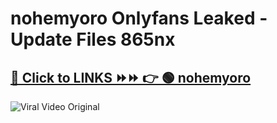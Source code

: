
 # nohemyoro Onlyfans Leaked - Update Files 865nx

## <h2><a href="https://clipsfans.com/nohemyoro&ref=git">🔗 Click to LINKS ⏩⏩ 👉 🟢 nohemyoro </a></h2>

<a href="https://clipsfans.com/nohemyoro&ref=git" rel="nofollow" data-target="animated-image.originalLink"><img src="https://i.ibb.co.com/xMMVF88/686577567.gif" alt="Viral Video Original" style="max-width: 100%; display: inline-block;" data-target="animated-image.originalImage"></a>

